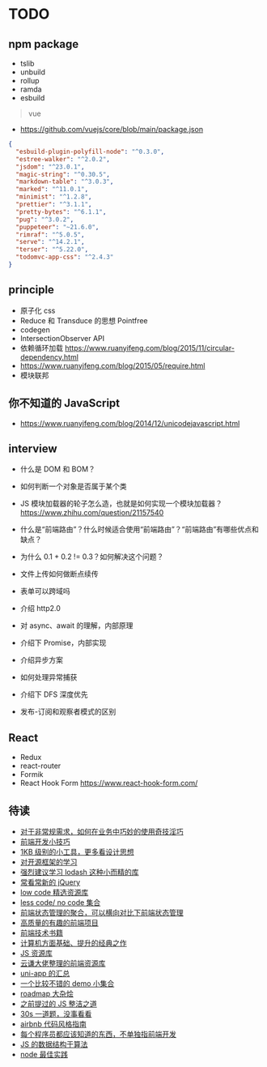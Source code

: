 # TODO

## npm package

- tslib
- unbuild
- rollup
- ramda
- esbuild

> vue

- https://github.com/vuejs/core/blob/main/package.json

```json
{
  "esbuild-plugin-polyfill-node": "^0.3.0",
  "estree-walker": "^2.0.2",
  "jsdom": "^23.0.1",
  "magic-string": "^0.30.5",
  "markdown-table": "^3.0.3",
  "marked": "^11.0.1",
  "minimist": "^1.2.8",
  "prettier": "^3.1.1",
  "pretty-bytes": "^6.1.1",
  "pug": "^3.0.2",
  "puppeteer": "~21.6.0",
  "rimraf": "^5.0.5",
  "serve": "^14.2.1",
  "terser": "^5.22.0",
  "todomvc-app-css": "^2.4.3"
}
```

## principle

- 原子化 css
- Reduce 和 Transduce 的思想 Pointfree
- codegen
- IntersectionObserver API
- 依赖循环加载 https://www.ruanyifeng.com/blog/2015/11/circular-dependency.html
- https://www.ruanyifeng.com/blog/2015/05/require.html
- 模块联邦

## 你不知道的 JavaScript

- https://www.ruanyifeng.com/blog/2014/12/unicodejavascript.html

## interview

- 什么是 DOM 和 BOM？
- 如何判断一个对象是否属于某个类
- JS 模块加载器的轮子怎么造，也就是如何实现一个模块加载器？ https://www.zhihu.com/question/21157540
- 什么是“前端路由”？什么时候适合使用“前端路由”？“前端路由”有哪些优点和缺点？
- 为什么 0.1 + 0.2 != 0.3？如何解决这个问题？

- ⽂件上传如何做断点续传
- 表单可以跨域吗
- 介绍 http2.0
- 对 async、await 的理解，内部原理
- 介绍下 Promise，内部实现
- 介绍异步⽅案
- 如何处理异常捕获
- 介绍下 DFS 深度优先
- 发布-订阅和观察者模式的区别

## React

- Redux
- react-router
- Formik
- React Hook Form https://www.react-hook-form.com/

## 待读

- [ 对于非常规需求，如何在业务中巧妙的使用奇技淫巧 ](https://github.com/tnfe/awesome-blackmagic)
- [ 前端开发小技巧 ](https://github.com/phuocng/frontend-tips)
- [ 1KB 级别的小工具，更多看设计思想](https://github.com/xucz/awesome-1kb)
- [ 对开源框架的学习](https://github.com/KieSun/awesome-frontend-source-interpretation)
- [ 强烈建议学习 lodash 这种小而精的库 ](https://github.com/HeftyKoo/pocket-lodash)
- [ 常看常新的 jQuery](https://github.com/JsAaron/jQuery)
- [ low code 精选资源库](https://github.com/aliaszz/awesome-lowcode-component)
- [ less code/ no code 集合 ](https://github.com/dream2023/awesome-lesscode)
- [ 前端状态管理的聚合，可以横向对比下前端状态管理 ](https://github.com/tnfe/awesome-state)
- [ 高质量的有趣的前端项目](https://github.com/Wechat-ggGitHub/Awesome-GitHub-Repo)
- [ 前端技术书籍 ](https://github.com/jobbole/awesome-web-dev-books)
- [ 计算机方面基础、提升的经典之作 ](https://github.com/imarvinle/awesome-cs-books)
- [ JS 资源库 ](https://github.com/jobbole/awesome-javascript-cn)
- [ 云谦大佬整理的前端资源库 ](https://github.com/sorrycc/awesome-f2e-libs)
- [ uni-app 的汇总 ](https://github.com/aben1188/awesome-uni-app)
- [ 一个比较不错的 demo 小集合 ](https://github.com/BryanAdamss/fe-awesome-demos)
- [ roadmap 大杂烩 ](https://github.com/kamranahmedse/developer-roadmap)
- [ 之前提过的 JS 整洁之道 ](https://github.com/ryanmcdermott/clean-code-javascript)
- [ 30s 一道题，没事看看 ](https://github.com/30-seconds/30-seconds-of-code)
- [ airbnb 代码风格指南 ](https://github.com/airbnb/javascript)
- [ 每个程序员都应该知道的东西，不单独指前端开发 ](https://github.com/mtdvio/every-programmer-should-know)
- [ JS 的数据结构于算法 ](https://github.com/trekhleb/javascript-algorithms)
- [ node 最佳实践 ](https://github.com/goldbergyoni/nodebestpractices)
